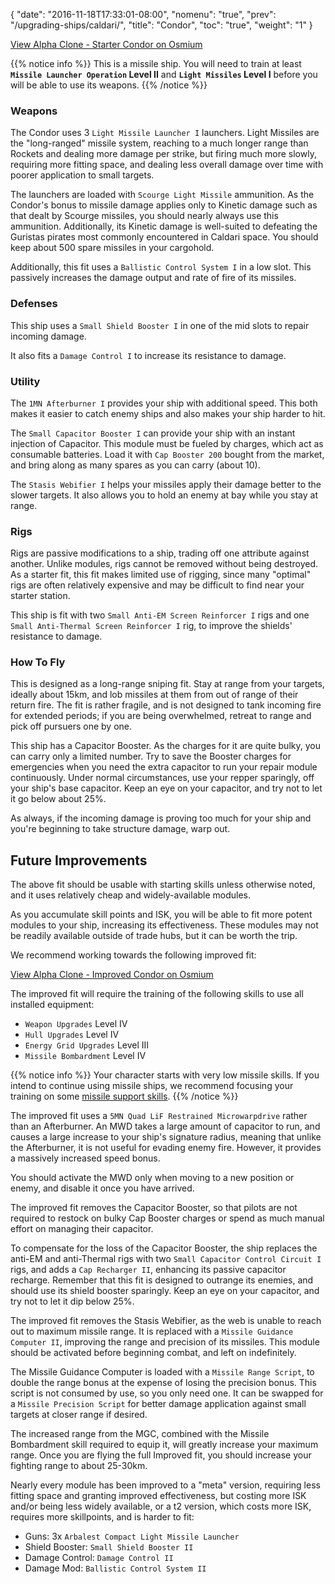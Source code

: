 {
  "date": "2016-11-18T17:33:01-08:00",
  "nomenu": "true",
  "prev": "/upgrading-ships/caldari/",
  "title": "Condor",
  "toc": "true",
  "weight": "1"
}

<object type="image/svg+xml" data="https://o.smium.org/api/convert/118484/svg/118484-alpha-clone---starter-condor.svg?privatetoken=546979529847996416"><a href="https://o.smium.org/loadout/private/118484/546979529847996416">View Alpha Clone - Starter Condor on Osmium</a></object>

{{% notice info %}}
This is a missile ship.  You will need to train at least **`Missile Launcher Operation` Level II**
and **`Light Missiles` Level I** before you will be able to use its weapons.
{{% /notice %}}

### Weapons

The Condor uses 3 `Light Missile Launcher I` launchers.
Light Missiles are the "long-ranged" missile system, reaching to a much longer range
than Rockets and dealing more damage per strike, but firing much more slowly,
requiring more fitting space, and dealing less overall damage over time with poorer application to small targets.

The launchers are loaded with `Scourge Light Missile` ammunition.
As the Condor's bonus to missile damage applies only to Kinetic damage
such as that dealt by Scourge missiles, you should nearly always use this ammunition.
Additionally, its Kinetic damage is well-suited to defeating the Guristas pirates
most commonly encountered in Caldari space.
You should keep about 500 spare missiles in your cargohold.

Additionally, this fit uses a `Ballistic Control System I` in a low slot.
This passively increases the damage output and rate of fire of its missiles.

### Defenses

This ship uses a `Small Shield Booster I` in one of the mid slots to repair incoming damage.

It also fits a `Damage Control I` to increase its resistance to damage.

### Utility

The `1MN Afterburner I` provides your ship with additional speed. This both makes it easier to
catch enemy ships and also makes your ship harder to hit.

The `Small Capacitor Booster I` can provide your ship with an instant injection of Capacitor.
This module must be fueled by charges, which act as consumable batteries.  Load it with 
`Cap Booster 200` bought from the market, and bring along as many spares as you can carry (about 10).

The `Stasis Webifier I` helps your missiles apply their damage better to the slower targets.
It also allows you to hold an enemy at bay while you stay at range.

### Rigs

Rigs are passive modifications to a ship, trading off one attribute against another.
Unlike modules, rigs cannot be removed without being destroyed. 
As a starter fit, this fit makes limited use of rigging, since many "optimal" rigs
are often relatively expensive and may be difficult to find near your starter station.

This ship is fit with two `Small Anti-EM Screen Reinforcer I` rigs
and one `Small Anti-Thermal Screen Reinforcer I` rig, to improve the shields' resistance to damage.

### How To Fly

This is designed as a long-range sniping fit.  Stay at range from your targets,
ideally about 15km, and lob missiles at them from out of range of their return fire.
The fit is rather fragile, and is not designed to tank incoming fire for extended periods;
if you are being overwhelmed, retreat to range and pick off pursuers one by one.

This ship has a Capacitor Booster.  As the charges for it are quite bulky,
you can carry only a limited number.  Try to save the Booster charges for emergencies
when you need the extra capacitor to run your repair module continuously. 
Under normal circumstances, use your repper sparingly, off your ship's base capacitor.
Keep an eye on your capacitor, and try not to let it go below about 25%.

As always, if the incoming damage is proving too much for your ship
and you're beginning to take structure damage, warp out.

## Future Improvements

The above fit should be usable with starting skills unless otherwise noted,
and it uses relatively cheap and widely-available modules.  

As you accumulate skill points and ISK, you will be able to fit more potent
modules to your ship, increasing its effectiveness.  These modules may not be
readily available outside of trade hubs, but it can be worth the trip.

We recommend working towards the following improved fit:

<object type="image/svg+xml" data="https://o.smium.org/api/convert/118485/svg/118485-alpha-clone---improved-condor.svg?privatetoken=1178552409140494336"><a href="https://o.smium.org/loadout/private/118485/1178552409140494336">View Alpha Clone - Improved Condor on Osmium</a></object>

The improved fit will require the training of the following skills to use all installed equipment:

 * `Weapon Upgrades` Level IV
 * `Hull Upgrades` Level IV
 * `Energy Grid Upgrades` Level III
 * `Missile Bombardment` Level IV
 
{{% notice info %}}
Your character starts with very low missile skills.  If you intend to continue
using missile ships, we recommend focusing your training on some 
[missile support skills](/training/combat/#missile-skills).
{{% /notice %}}

The improved fit uses a `5MN Quad LiF Restrained Microwarpdrive` rather than an Afterburner.
An MWD takes a large amount of capacitor to run, 
and causes a large increase to your ship's signature radius,
meaning that unlike the Afterburner, it is not useful for evading enemy fire.
However, it provides a massively increased speed bonus.

You should activate the MWD only when moving to a new position or enemy,
and disable it once you have arrived.

The improved fit removes the Capacitor Booster, so that pilots are not required to restock on bulky Cap Booster charges or spend as much manual effort on managing their capacitor.

To compensate for the loss of the Capacitor Booster, the ship replaces the anti-EM and anti-Thermal rigs
with two `Small Capacitor Control Circuit I` rigs, and adds a `Cap Recharger II`, enhancing
its passive capacitor recharge.  Remember that this fit is designed to outrange its enemies,
and should use its shield booster sparingly.  Keep an eye on your capacitor, and try
not to let it dip below 25%.

The improved fit removes the Stasis Webifier, as the web is unable to reach out to maximum missile range.
It is replaced with a `Missile Guidance Computer II`, improving the range and precision of its missiles.
This module should be activated before beginning combat, and left on indefinitely.

The Missile Guidance Computer is loaded with a `Missile Range Script`, to double the range
bonus at the expense of losing the precision bonus.  This script is not consumed by use,
so you only need one.  It can be swapped for a `Missile Precision Script` for better damage application
against small targets at closer range if desired.

The increased range from the MGC, combined with the Missile Bombardment skill required to equip it,
will greatly increase your maximum range.  Once you are flying the full Improved fit,
you should increase your fighting range to about 25-30km.

Nearly every module has been improved to a "meta" version, requiring less fitting space
and granting improved effectiveness, but costing more ISK and/or being less widely available,
or a t2 version, which costs more ISK, requires more skillpoints, and is harder to fit:

 * Guns: 3x `Arbalest Compact Light Missile Launcher`
 * Shield Booster: `Small Shield Booster II`
 * Damage Control: `Damage Control II`
 * Damage Mod: `Ballistic Control System II`